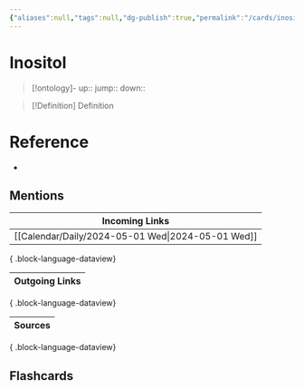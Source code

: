 ```yaml
---
{"aliases":null,"tags":null,"dg-publish":true,"permalink":"/cards/inositol/","dgPassFrontmatter":true}
---
```


# Inositol

> [!ontology]-
> up:: 
> jump:: 
> down:: 

> [!Definition] Definition

# Reference

- 

## Mentions

| Incoming Links                                       |
| ---------------------------------------------------- |
| [[Calendar/Daily/2024-05-01 Wed\|2024-05-01 Wed]] |

{ .block-language-dataview}

| Outgoing Links |
| -------------- |

{ .block-language-dataview}

| Sources |
| ------- |

{ .block-language-dataview}

## Flashcards